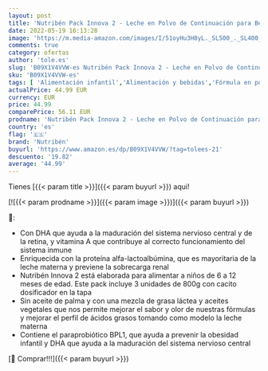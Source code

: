 ```yaml
---
layout: post
title: 'Nutribén Pack Innova 2 - Leche en Polvo de Continuación para Bebés - de 6 a 12 meses - 3 x 800g con Cacito Dosificador Incluído  Variado'
date: 2022-05-19 16:13:28
image: 'https://m.media-amazon.com/images/I/51oyHu3H8yL._SL500_._SL400_.jpg'
comments: true
category: ofertas
author: 'tole.es'
slug: 'B09X1V4VVW-es Nutribén Pack Innova 2 - Leche en Polvo de Continuación...'
sku: 'B09X1V4VVW-es'
tags: [ 'Alimentación infantil','Alimentación y bebidas','Fórmula en polvo para bebés','Fórmula para bebés y niños pequeños','bebés','nutribén','🇪🇸', ]
actualPrice: 44.99 EUR
currency: EUR
price: 44.99
comparePrice: 56.11 EUR
prodname: 'Nutribén Pack Innova 2 - Leche en Polvo de Continuación para Bebés - de 6 a 12 meses - 3 x 800g con Cacito Dosificador Incluído  Variado'
country: 'es'
flag: '🇪🇸'
brand: 'Nutribén'
buyurl: 'https://www.amazon.es/dp/B09X1V4VVW/?tag=tolees-21'
descuento: '19.82'
average: '44.99'
---
```


Tienes [{{< param title >}}]({{< param buyurl >}}) aqui!

[![{{< param prodname >}}]({{< param image >}})]({{< param buyurl >}})

🔎:

- Con DHA que ayuda a la maduración del sistema nervioso central y de la retina, y vitamina A que contribuye al correcto funcionamiento del sistema inmune
- Enriquecida con la proteína alfa-lactoalbúmina, que es mayoritaria de la leche materna y previene la sobrecarga renal
- Nutribén Innova 2 está elaborada para alimentar a niños de 6 a 12 meses de edad. Este pack incluye 3 unidades de 800g con cacito dosificador en la tapa
- Sin aceite de palma y con una mezcla de grasa láctea y aceites vegetales que nos permite mejorar el sabor y olor de nuestras fórmulas y mejorar el perfil de ácidos grasos tomando como modelo la leche materna
- Contiene el paraprobiótico BPL1, que ayuda a prevenir la obesidad infantil y DHA que ayuda a la maduración del sistema nervioso central

[🛒 Comprar!!!]({{< param buyurl >}})
